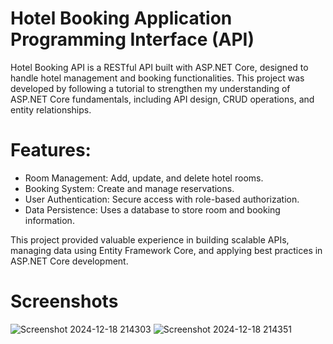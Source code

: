 # Hotel Booking Application Programming Interface (API)
Hotel Booking API is a RESTful API built with ASP.NET Core, designed to handle hotel management and booking functionalities. This project was developed by following a tutorial to strengthen my understanding of ASP.NET Core fundamentals, including API design, CRUD operations, and entity relationships.

# Features:
- Room Management: Add, update, and delete hotel rooms.
- Booking System: Create and manage reservations.
- User Authentication: Secure access with role-based authorization.
- Data Persistence: Uses a database to store room and booking information.

This project provided valuable experience in building scalable APIs, managing data using Entity Framework Core, and applying best practices in ASP.NET Core development.

# Screenshots
![Screenshot 2024-12-18 214303](https://github.com/user-attachments/assets/4ef38d37-e0cd-4016-a7d9-6ebc6285e10c)
![Screenshot 2024-12-18 214351](https://github.com/user-attachments/assets/1b0cc716-dbce-4aff-a428-69bd42f85f0f)
